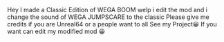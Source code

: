 Hey I made a Classic Edition of WEGA BOOM welp i edit the mod and i change the sound of WEGA JUMPSCARE to the classic 
Please give me credits if you are Unreal64 or a people want to all 
See my Project😀
If you want can edit my modified mod 😀 
